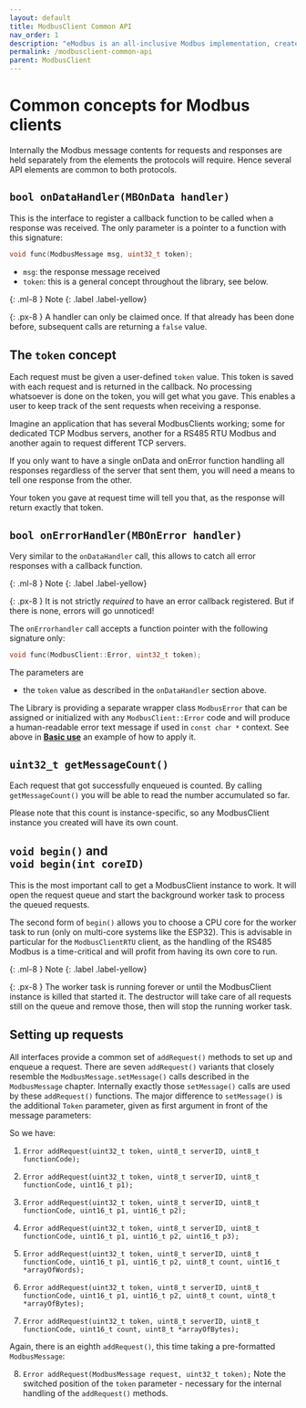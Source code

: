 ```yaml
---
layout: default
title: ModbusClient Common API
nav_order: 1
description: "eModbus is an all-inclusive Modbus implementation, created for ESP32 and Arduino"
permalink: /modbusclient-common-api
parent: ModbusClient
---
```


# Common concepts for Modbus clients

Internally the Modbus message contents for requests and responses are held separately from the elements the protocols will require. Hence several API elements are common to both protocols.

## `bool onDataHandler(MBOnData handler)`
This is the interface to register a callback function to be called when a response was received. The only parameter is a pointer to a function with this signature:

```cpp
void func(ModbusMessage msg, uint32_t token);
```

- `msg`: the response message received
- `token`: this is a general concept throughout the library, see below.

{: .ml-8 }
Note
{: .label .label-yellow}

{: .px-8 }
A handler can only be claimed once. If that already has been done before, subsequent calls are returning a `false` value.

## The `token` concept
Each request must be given a user-defined `token` value. This token is saved with each request and is returned in the callback. No processing whatsoever is done on the token, you will get what you gave. This enables a user to keep track of the sent requests when receiving a response.

Imagine an application that has several ModbusClients working; some for dedicated TCP Modbus servers, another for a RS485 RTU Modbus and another again to request different TCP servers.

If you only want to have a single onData and onError function handling all responses regardless of the server that sent them, you will need a means to tell one response from the other. 

Your token you gave at request time will tell you that, as the response will return exactly that token.

## `bool onErrorHandler(MBOnError handler)`
Very similar to the `onDataHandler` call, this allows to catch all error responses with a callback function.

{: .ml-8 }
Note
{: .label .label-yellow}

{: .px-8 }
It is not strictly *required* to have an error callback registered. But if there is none, errors will go unnoticed!

The `onErrorhandler` call accepts a function pointer with the following signature only:

```cpp
void func(ModbusClient::Error, uint32_t token);
```

The parameters are 
- the `token` value as described in the `onDataHandler` section above.

The Library is providing a separate wrapper class `ModbusError` that can be assigned or initialized with any `ModbusClient::Error` code and will produce a human-readable error text message if used in `const char *` context. See above in [**Basic use**](#basic-use) an example of how to apply it.
  
## `uint32_t getMessageCount()`
Each request that got successfully enqueued is counted. By calling `getMessageCount()` you will be able to read the number accumulated so far.

Please note that this count is instance-specific, so any ModbusClient instance you created will have its own count.

## `void begin()` and<br> `void begin(int coreID)`
This is the most important call to get a ModbusClient instance to work. It will open the request queue and start the background worker task to process the queued requests.

The second form of `begin()` allows you to choose a CPU core for the worker task to run (only on multi-core systems like the ESP32). This is advisable in particular for the `ModbusClientRTU` client, as the handling of the RS485 Modbus is a time-critical and will profit from having its own core to run.

{: .ml-8 }
Note
{: .label .label-yellow}

{: .px-8 }
The worker task is running forever or until the ModbusClient instance is killed that started it. The destructor will take care of all requests still on the queue and remove those, then will stop the running worker task.

## Setting up requests
All interfaces provide a common set of `addRequest()` methods to set up and enqueue a request.
There are seven `addRequest()` variants that closely resemble the `ModbusMessage.setMessage()` calls described in the `ModbusMessage` chapter.
Internally exactly those `setMessage()` calls are used by these `addRequest()` functions.
The major difference to `setMessage()` is the additional `Token` parameter, given as first argument in front of the message parameters:

So we have:
1. `Error addRequest(uint32_t token, uint8_t serverID, uint8_t functionCode);`

2. `Error addRequest(uint32_t token, uint8_t serverID, uint8_t functionCode, uint16_t p1);`
  
3. `Error addRequest(uint32_t token, uint8_t serverID, uint8_t functionCode, uint16_t p1, uint16_t p2);`
  
4. `Error addRequest(uint32_t token, uint8_t serverID, uint8_t functionCode, uint16_t p1, uint16_t p2, uint16_t p3);`
  
5. `Error addRequest(uint32_t token, uint8_t serverID, uint8_t functionCode, uint16_t p1, uint16_t p2, uint8_t count, uint16_t *arrayOfWords);`
  
6. `Error addRequest(uint32_t token, uint8_t serverID, uint8_t functionCode, uint16_t p1, uint16_t p2, uint8_t count, uint8_t *arrayOfBytes);`

7. `Error addRequest(uint32_t token, uint8_t serverID, uint8_t functionCode, uint16_t count, uint8_t *arrayOfBytes);`

Again, there is an eighth `addRequest()`, this time taking a pre-formatted `ModbusMessage`:

8. `Error addRequest(ModbusMessage request, uint32_t token);`
Note the switched position of the `token` parameter - necessary for the internal handling of the `addRequest()` methods.
